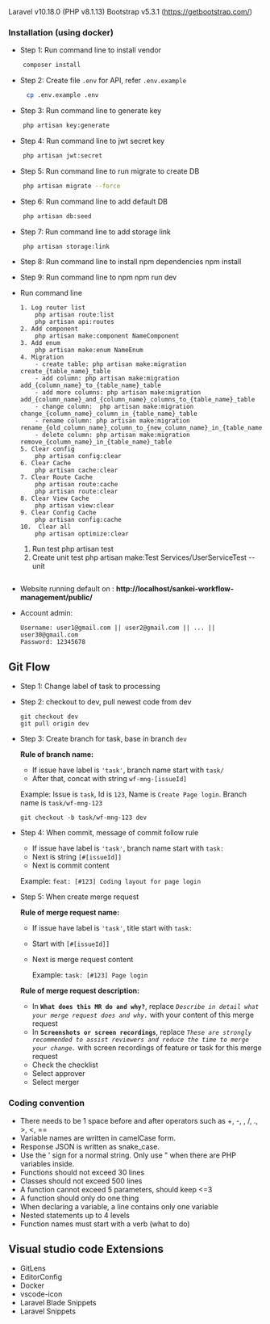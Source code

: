Laravel v10.18.0 (PHP v8.1.13)
Bootstrap v5.3.1 (https://getbootstrap.com/)

### Installation (using docker)
- Step 1: Run command line to install vendor
```bash
    composer install
```
- Step 2: Create file `.env` for API, refer `.env.example`
```bash
     cp .env.example .env
```
- Step 3: Run command line to generate key
```bash
    php artisan key:generate
```
- Step 4: Run command line to jwt secret key
```bash
    php artisan jwt:secret
```
- Step 5: Run command line to run migrate to create DB
```bash
    php artisan migrate --force
```
- Step 6: Run command line to add default DB
```bash
    php artisan db:seed
```
- Step 7: Run command line to add storage link
```bash
    php artisan storage:link
```
- Step 8: Run command line to install npm dependencies
    npm install
- Step 9: Run command line to npm
    npm run dev

- Run command line
    ```
    1. Log router list
        php artisan route:list
        php artisan api:routes
    2. Add component
        php artisan make:component NameComponent
    3. Add enum
        php artisan make:enum NameEnum
    4. Migration
        - create table: php artisan make:migration create_{table_name}_table
        - add column: php artisan make:migration add_{column_name}_to_{table_name}_table
        - add more columns: php artisan make:migration add_{column_name}_and_{column_name}_columns_to_{table_name}_table
        - change column:  php artisan make:migration change_{column_name}_column_in_{table_name}_table
        - rename column: php artisan make:migration rename_{old_column_name}_column_to_{new_column_name}_in_{table_name}_table
        - delete column: php artisan make:migration remove_{column_name}_in_{table_name}_table
    5. Clear config
        php artisan config:clear
    6. Clear Cache
        php artisan cache:clear
    7. Clear Route Cache
        php artisan route:cache
        php artisan route:clear
    8. Clear View Cache
        php artisan view:clear
    9. Clear Config Cache
        php artisan config:cache
    10.  Clear all
        php artisan optimize:clear
    ```
    1. Run test
        php artisan test
    2. Create unit test
        php artisan make:Test Services/UserServiceTest --unit
    ```
- Website running default on : **http://localhost/sankei-workflow-management/public/**
- Account admin:
    ```
    Username: user1@gmail.com || user2@gmail.com || ... || user30@gmail.com
    Password: 12345678
    ```

## Git Flow
- Step 1: Change label of task to processing
- Step 2: checkout to dev, pull newest code from dev
    ```
    git checkout dev
    git pull origin dev
    ```
- Step 3: Create branch for task, base in branch `dev`

    **Rule of branch name:**

    - If issue have label is `'task'`, branch name start with `task/`
    - After that, concat with string `wf-mng-[issueId]`

    Example: Issue is `task`, Id is `123`, Name is `Create Page login`. Branch name is `task/wf-mng-123`
    ```
    git checkout -b task/wf-mng-123 dev
    ```
- Step 4: When commit, message of commit follow rule
    - If issue have label is `'task'`, branch name start with `task: `
    - Next is string `[#[issueId]]`
    - Next is commit content

    Example: `feat: [#123] Coding layout for page login`
- Step 5: When create merge request
    
    **Rule of merge request name:**
    
    - If issue have label is `'task'`, title start with `task: `
    - Start with `[#[issueId]]`
    - Next is  merge request content

        Example: `task: [#123] Page login`

    **Rule of merge request description:**

    - In **`What does this MR do and why?`**, replace _`Describe in detail what your merge request does and why.`_ with your content of this merge request
    - In **`Screenshots or screen recordings`**, replace _`These are strongly recommended to assist reviewers and reduce the time to merge your change.`_ with screen recordings of feature or task for this merge request
    - Check the checklist
    - Select approver
    - Select merger


### Coding convention

- There needs to be 1 space before and after operators such as +, -, , /, ., >, <, ==
- Variable names are written in camelCase form.
- Response JSON is written as snake_case.
- Use the ' sign for a normal string. Only use " when there are PHP variables inside.
- Functions should not exceed 30 lines
- Classes should not exceed 500 lines
- A function cannot exceed 5 parameters, should keep <=3
- A function should only do one thing
- When declaring a variable, a line contains only one variable
- Nested statements up to 4 levels
- Function names must start with a verb (what to do)

## Visual studio code Extensions
- GitLens
- EditorConfig
- Docker
- vscode-icon
- Laravel Blade Snippets
- Laravel Snippets
